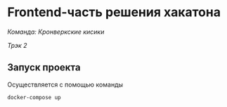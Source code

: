 # Frontend-часть решения хакатона

_Команда: Кронверкские кисики_

_Трэк 2_

## Запуск проекта

Осуществляется с помощью команды

```bash
docker-compose up
```